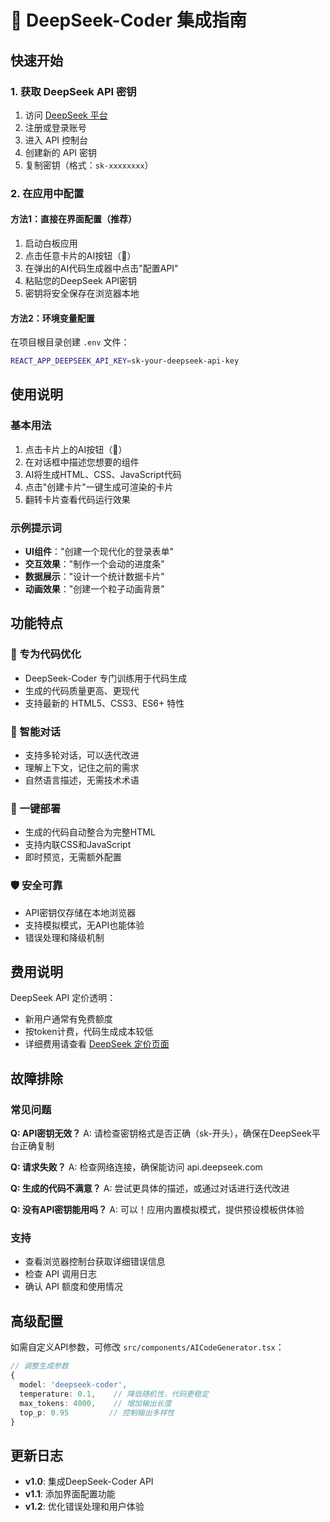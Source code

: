 # 🚀 DeepSeek-Coder 集成指南

## 快速开始

### 1. 获取 DeepSeek API 密钥

1. 访问 [DeepSeek 平台](https://platform.deepseek.com)
2. 注册或登录账号
3. 进入 API 控制台
4. 创建新的 API 密钥
5. 复制密钥（格式：`sk-xxxxxxxx`）

### 2. 在应用中配置

#### 方法1：直接在界面配置（推荐）
1. 启动白板应用
2. 点击任意卡片的AI按钮（🤖）
3. 在弹出的AI代码生成器中点击"配置API"
4. 粘贴您的DeepSeek API密钥
5. 密钥将安全保存在浏览器本地

#### 方法2：环境变量配置
在项目根目录创建 `.env` 文件：
```bash
REACT_APP_DEEPSEEK_API_KEY=sk-your-deepseek-api-key
```

## 使用说明

### 基本用法
1. 点击卡片上的AI按钮（🤖）
2. 在对话框中描述您想要的组件
3. AI将生成HTML、CSS、JavaScript代码
4. 点击"创建卡片"一键生成可渲染的卡片
5. 翻转卡片查看代码运行效果

### 示例提示词
- **UI组件**："创建一个现代化的登录表单"
- **交互效果**："制作一个会动的进度条"
- **数据展示**："设计一个统计数据卡片"
- **动画效果**："创建一个粒子动画背景"

## 功能特点

### 🎯 专为代码优化
- DeepSeek-Coder 专门训练用于代码生成
- 生成的代码质量更高、更现代
- 支持最新的 HTML5、CSS3、ES6+ 特性

### 💬 智能对话
- 支持多轮对话，可以迭代改进
- 理解上下文，记住之前的需求
- 自然语言描述，无需技术术语

### 🔄 一键部署
- 生成的代码自动整合为完整HTML
- 支持内联CSS和JavaScript
- 即时预览，无需额外配置

### 🛡️ 安全可靠
- API密钥仅存储在本地浏览器
- 支持模拟模式，无API也能体验
- 错误处理和降级机制

## 费用说明

DeepSeek API 定价透明：
- 新用户通常有免费额度
- 按token计费，代码生成成本较低
- 详细费用请查看 [DeepSeek 定价页面](https://platform.deepseek.com/pricing)

## 故障排除

### 常见问题

**Q: API密钥无效？**
A: 请检查密钥格式是否正确（sk-开头），确保在DeepSeek平台正确复制

**Q: 请求失败？**
A: 检查网络连接，确保能访问 api.deepseek.com

**Q: 生成的代码不满意？**
A: 尝试更具体的描述，或通过对话进行迭代改进

**Q: 没有API密钥能用吗？**
A: 可以！应用内置模拟模式，提供预设模板供体验

### 支持
- 查看浏览器控制台获取详细错误信息
- 检查 API 调用日志
- 确认 API 额度和使用情况

## 高级配置

如需自定义API参数，可修改 `src/components/AICodeGenerator.tsx`：

```typescript
// 调整生成参数
{
  model: 'deepseek-coder',
  temperature: 0.1,    // 降低随机性，代码更稳定
  max_tokens: 4000,    // 增加输出长度
  top_p: 0.95         // 控制输出多样性
}
```

## 更新日志

- **v1.0**: 集成DeepSeek-Coder API
- **v1.1**: 添加界面配置功能
- **v1.2**: 优化错误处理和用户体验 